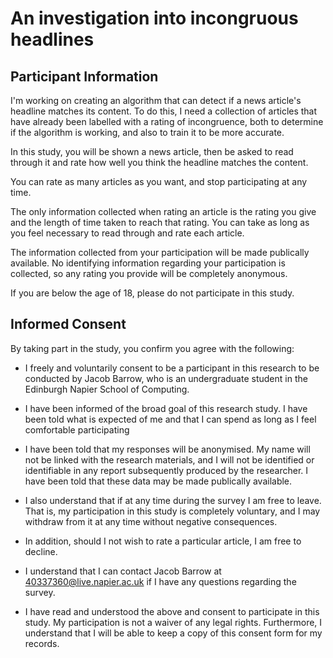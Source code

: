 # An investigation into incongruous headlines

## Participant Information
I'm working on creating an algorithm that can detect if a news article's headline matches its content. To do this, I need a collection of articles that have already been labelled with a rating of incongruence, both to determine if the algorithm is working, and also to train it to be more accurate.

In this study, you will be shown a news article, then be asked to read through it and rate how well you think the headline matches the content.

You can rate as many articles as you want, and stop participating at any time.

The only information collected when rating an article is the rating you give and the length of time taken to reach that rating. You can take as long as you feel necessary to read through and rate each article.

The information collected from your participation will be made publically available. No identifying information regarding your participation is collected, so any rating you provide will be completely anonymous.

If you are below the age of 18, please do not participate in this study.

## Informed Consent

By taking part in the study, you confirm you agree with the following:

* I freely and voluntarily consent to be a participant in this research to be conducted by Jacob Barrow, who is an undergraduate student in the Edinburgh Napier School of Computing.

* I have been informed of the broad goal of this research study. I have been told what is expected of me and that I can spend as long as I feel comfortable participating

* I have been told that my responses will be anonymised. My name will not be linked with the research materials, and I will not be identified or identifiable in any report subsequently produced by the researcher. I have been told that these data may be made publically available.

*  I also understand that if at any time during the survey I am free to leave. That is, my participation in this study is completely voluntary, and I may withdraw from it at any time without negative consequences. 

* In addition, should I not wish to rate a particular article, I am free to decline.

* I understand that I can contact Jacob Barrow at 40337360@live.napier.ac.uk if I have any questions regarding the survey.

* I have read and understood the above and consent to participate in this study. My participation is not a waiver of any legal rights. Furthermore, I understand that I will be able to keep a copy of this consent form for my records.  
